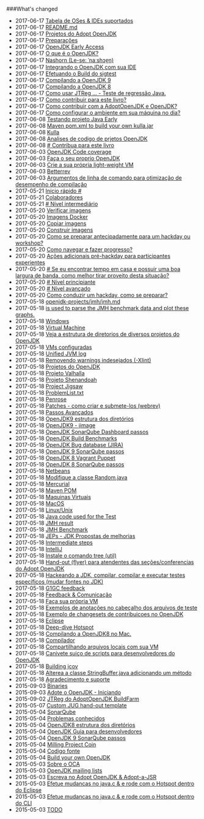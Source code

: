 ###What's changed


* 2017-06-17 [Tabela de OSes & IDEs suportados](adopt-openjdk-getting-started/table_of_supported_oses_&_ides.md)
* 2017-06-17 [README.md](README.md)
* 2017-06-17 [Projetos do Adopt OpenJDK](adoptopenjdk-projects/adopt_openjdk_projects.md)
* 2017-06-17 [Preparações](intermediate-steps/preparations.md)
* 2017-06-17 [OpenJDK Early Access](binaries/openjdk_early_access.md)
* 2017-06-17 [O que é o OpenJDK?](adopt-openjdk-getting-started/what_is_openjdk.md)
* 2017-06-17 [Nashorn (Le-se: ˈnaːshɔɐ̯n)](openjdk-projects/nashorn.md)
* 2017-06-17 [Integrando o OpenJDK com sua IDE](source-code/loading_openjdk_into_ide.md)
* 2017-06-17 [Efetuando o Build do sigtest](advanced-steps/building_sigtest.md)
* 2017-06-17 [Compilando a OpenJDK 9](binaries/build_openjdk_9.md)
* 2017-06-17 [Compilando a OpenJDK 8](binaries/build_openjdk_8.md)
* 2017-06-17 [Como usar JTReg ... - Teste de regressão Java.](intermediate-steps/how_to_use_jtreg_-_java_regression_test_harness.md)
* 2017-06-17 [Como contribuir para este livro?](how-to-navigate/contribute.md)
* 2017-06-17 [ Como contribuir com a AdoptOpenJDK e OpenJDK?](how-to-navigate/how_to_contribute_to_adopt_openjdk_and_openjdk.md)
* 2017-06-17 [ Como configurar o ambiente em sua máquina no dia?](how-to-navigate/prepare-an-environment-machine.md)
* 2017-06-08 [Testando projeto Java Early](intermediate-steps/testing_java_early_project.md)
* 2017-06-08 [Maven pom.xml to build your own kulla.jar](openjdk-projects/kulla/kulla-pom-xml.md)
* 2017-06-08 [Kulla](openjdk-projects/kulla/kulla.md)
* 2017-06-08 [Analises de codigo de prjetos OpenJDK](intermediate-steps/code_analysis_of_openjdk_projects.md)
* 2017-06-08 [# Contribua para este livro](how-to-navigate/contribute_to_this_book.md)
* 2017-06-03 [OpenJDK Code coverage](advanced-steps/openjdk_code_coverage.md)
* 2017-06-03 [Faça o seu proprio OpenJDK](binaries/build_your_own_openjdk.md)
* 2017-06-03 [Crie a sua própria light-weight VM](virtual-machines/build_your_own_lightweight_vm.md)
* 2017-06-03 [Betterrev](adoptopenjdk-projects/adoptopenjdk_projects_betterrev.md)
* 2017-06-03 [Argumentos de linha de comando para otimização de desempenho de compilação](advanced-steps/command-line_arguments_for_build_performance_optimisation.md)
* 2017-05-21 [Início rápido #](quickstart.md)
* 2017-05-21 [Colaboradores](contributors.md)
* 2017-05-21 [# Nível intermediário](how-to-navigate/intermediate-level.md)
* 2017-05-20 [Verificar imagens](docker-images/check-images.md)
* 2017-05-20 [Imagens Docker](docker-images/docker-images.md)
* 2017-05-20 [Copiar imagens](docker-images/copy-images.md)
* 2017-05-20 [Construir imagens](docker-images/build-images.md)
* 2017-05-20 [Como se preparar antecipadamente para um hackday ou workshop?](how-to-navigate/prepare-before-hackday.md)
* 2017-05-20 [Como navegar e fazer progresso?](how-to-navigate/how-to-navigate-and-make-progress.md)
* 2017-05-20 [Ações adicionais pré-hackday para participantes experientes](how-to-navigate/additional-pre-hackday-actions-experienced.md)
* 2017-05-20 [# Se eu encontrar tempo em casa e possuir uma boa largura de banda, como melhor tirar proveito desta situação?](how-to-navigate/free-time-ample-bandwidth.md)
* 2017-05-20 [# Nível principiante](how-to-navigate/beginners-level.md)
* 2017-05-20 [# Nível avançado](how-to-navigate/advanced-level.md)
* 2017-05-20 [ Como conduzir um hackday, como se preparar?](how-to-navigate/how_to_run_a_hackday,_how_to_prepare.md)
* 2017-05-18 [openjdk-projects/jmh/jmh.md](openjdk-projects/jmh/jmh.md)
* 2017-05-18 [is used to parse the JMH benchmark data and plot these graphs.](openjdk-projects/jmh/analysisusingR.md)
* 2017-05-18 [Windows](known-issues/known_issues_windows.md)
* 2017-05-18 [Virtual Machine](known-issues/known_issues_virtual_machine.md)
* 2017-05-18 [Veja a estrutura de diretorios de diversos projetos do OpenJDK](intermediate-steps/see_directory_structure_of_various_openjdk_projects.md)
* 2017-05-18 [VMs configuradas](virtual-machines/ready-made_vm.md)
* 2017-05-18 [Unified JVM log](adoptopenjdk-projects/unified_jvm_logging.md)
* 2017-05-18 [Removendo warnings indesejados (-Xlint)](intermediate-steps/cleaning_up_build_warnings.md)
* 2017-05-18 [Projetos do OpenJDK](openjdk-projects/openjdk_projects.md)
* 2017-05-18 [Projeto Valhalla](openjdk-projects/valhalla.md)
* 2017-05-18 [Projeto Shenandoah](openjdk-projects/shenandoah.md)
* 2017-05-18 [Project Jigsaw](openjdk-projects/jigsaw/jigsaw.md)
* 2017-05-18 [ProblemList.txt](intermediate-steps/problems.txt.md)
* 2017-05-18 [Penrose](openjdk-projects/penrose.md)
* 2017-05-18 [Patches - como criar e submete-los (webrev)](intermediate-steps/patches_-_how_to_create_and_submit_them_webrev.md)
* 2017-05-18 [Passos Avançados](advanced-steps/advanced_steps.md)
* 2017-05-18 [OpenJDK9 estrutura dos diretórios](intermediate-steps/openjdk9_directory_structures.md)
* 2017-05-18 [OpenJDK9 - jimage](intermediate-steps/openjdk9-jimage.md)
* 2017-05-18 [OpenJDK SonarQube Dashboard passos](intermediate-steps/openjdk_sonarqube_dashboard_steps.md)
* 2017-05-18 [OpenJDK Build Benchmarks](adopt-openjdk-getting-started/openjdk-build-benchmarks.md)
* 2017-05-18 [OpenJDK Bug database (JIRA)](adopt-openjdk-getting-started/openjdk_bug_database_jira.md)
* 2017-05-18 [OpenJDK 9 SonarQube passos](intermediate-steps/openjdk9_sonarqube_steps.md)
* 2017-05-18 [OpenJDK 8 Vagrant Puppet](virtual-machines/adoptjdk_puppet_vm.md)
* 2017-05-18 [OpenJDK 8 SonarQube passos](intermediate-steps/openjdk8_sonarqube_steps.md)
* 2017-05-18 [Netbeans](source-code/loading_openjdk_in_netbeans.md)
* 2017-05-18 [Modifique a classe Random.java](intermediate-steps/change_the_randomjava_class.md)
* 2017-05-18 [Mercurial](known-issues/known_issues_mercurial.md)
* 2017-05-18 [Maven POM](openjdk-projects/jmh/maven-dependencies.md)
* 2017-05-18 [Maquinas Virtuais](virtual-machines/virtual_machines.md)
* 2017-05-18 [MacOS](known-issues/known_issues_macos.md)
* 2017-05-18 [Linux/Unix](known-issues/known_issues_linuxunix.md)
* 2017-05-18 [Java code used for the Test](openjdk-projects/jmh/system-under-test.md)
* 2017-05-18 [JMH result](openjdk-projects/jmh/jmh-result.md)
* 2017-05-18 [JMH Benchmark](openjdk-projects/jmh/jmh-benchmark.md)
* 2017-05-18 [JEPs - JDK Propostas de melhorias](intermediate-steps/jeps_-_jdk_enhancement_proposals.md)
* 2017-05-18 [Intermediate steps](intermediate-steps/intermediate_steps.md)
* 2017-05-18 [IntelliJ](source-code/loading_openjdk_in_intellij.md)
* 2017-05-18 [Instale o comando tree (util)](adopt-openjdk-getting-started/install_the_tree_command.md)
* 2017-05-18 [Hand-out (flyer) para atendentes das seções/conferencias do Adopt OpenJDK](adopt-openjdk-getting-started/hand-out_for_attendees_of_the_adopt_openjdk_sessions_also_applicable_for_conferences.md)
* 2017-05-18 [Hackeando a JDK, compilar, compilar e executar testes específicos (mudar fontes no JDK)](intermediate-steps/hacking_the_jdk,_compiling,_building_&_running_specific_tests_change_sources_in_the_jdk.md)
* 2017-05-18 [G1GC feedback](adoptopenjdk-projects/g1gc_feedback.md)
* 2017-05-18 [Feedback & Comunicação](feedback.md)
* 2017-05-18 [Faça sua própria VM](virtual-machines/build_your_own_vm.md)
* 2017-05-18 [Exemplos de anotações no cabeçalho dos arquivos de teste](intermediate-steps/test-annotations.md)
* 2017-05-18 [Exemplo de changesets de contribuicoes no OpenJDK](intermediate-steps/example_changesets_of_contributions_into_the_openjdk.md)
* 2017-05-18 [Eclipse](source-code/loading_openjdk_in_eclipse.md)
* 2017-05-18 [Deep-dive Hotspot](advanced-steps/deep-dive_hotspot_stuff.md)
* 2017-05-18 [Compilando a OpenJDK8 no Mac.](virtual-machines/build_openjdk_jdk8u_virtual_box.md)
* 2017-05-18 [Compilador](advanced-steps/compiler_stuff.md)
* 2017-05-18 [Compartilhando arquivos locais com sua VM](virtual-machines/sharing_host_folder_with_guest_vm.md)
* 2017-05-18 [Canivete suiço de scripts para desenvolvedores do OpenJDK](handy-scripts-for-OpenJDK-developers.md)
* 2017-05-18 [Building jcov](advanced-steps/building_jcov.md)
* 2017-05-18 [Alterea a classe StringBuffer.java adicionando um método](intermediate-steps/change_the_stringbufferjava_class_to_add_a_new_method.md)
* 2017-05-18 [Agradecimento e suporte](thanks_and_support.md)
* 2015-09-03 [Binaries](binaries/binaries.md)
* 2015-09-03 [Adote o OpenJDK - Iniciando](adopt-openjdk-getting-started/adopt_openjdk_-_getting_started.md)
* 2015-09-02 [JTReg do AdoptOpenJDK BuildFarm](binaries/jtreg_from_buildfarm.md)
* 2015-05-07 [Custom JUG hand-out template](adopt-openjdk-getting-started/custom_jug_hand-out_template.md)
* 2015-05-04 [SonarQube](known-issues/known_issues_sonarqube.md)
* 2015-05-04 [Problemas conhecidos](known-issues/known_issues.md)
* 2015-05-04 [OpenJDK8 estrutura dos diretórios](intermediate-steps/openjdk8_directory_structures.md)
* 2015-05-04 [OpenJDK Guia para desenvolvedores](intermediate-steps/openjdk_developers_guide.md)
* 2015-05-04 [OpenJDK 9 SonarQube passos](intermediate-steps/openjdk_9_sonarqube_steps.md)
* 2015-05-04 [Milling Project Coin](intermediate-steps/milling_project_coin.md)
* 2015-05-04 [Codigo fonte](source-code/source_code.md)
* 2015-05-04 [Build your own OpenJDK](virtual-machines/build_your_own_openjdk.md)
* 2015-05-03 [Sobre o OCA](adopt-openjdk-getting-started/about_oca_-_signing_the_oca.md)
* 2015-05-03 [OpenJDK mailing lists](openjdk-mailing-lists.md)
* 2015-05-03 [Escreva no Adopt OpenJDK & Adopt-a-JSR](adopt-openjdk-getting-started/write_up_on_the_adopt_openjdk_&_adopt-a-jsr_programs.md)
* 2015-05-03 [Efetue mudancas no java.c & e rode com o Hotspot dentro do Eclipse](advanced-steps/change_javac_&_run_hotspot_from_within_eclipse.md)
* 2015-05-03 [Efetue mudancas no java.c & e rode com o Hotspot dentro do CLI](advanced-steps/change_javac_&_run_hotspot_from_the_cli.md)
* 2015-05-03 [ TODO](virtual-machines/TODO.md)
